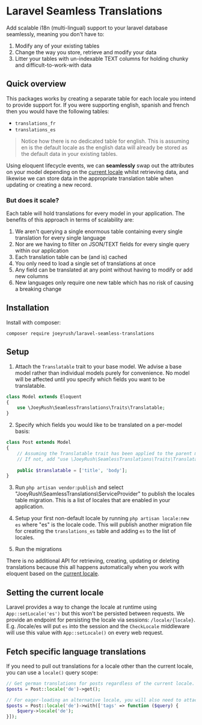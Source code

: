 # Laravel Seamless Translations
Add scalable i18n (multi-lingual) support to your laravel database seamlessly, meaning you don't have to:
1. Modify any of your existing tables
2. Change the way you store, retrieve and modify your data
3. Litter your tables with un-indexable TEXT columns for holding chunky and difficult-to-work-with data

## Quick overview
 This packages works by creating a separate table for each locale you intend to provide support for. If you were supporting english, spanish and french then you would have the following tables:
 - `translations_fr`
 - `translations_es`
 
 > Notice how there is no dedicated table for english. This is assuming en is the default locale as the english data will already be stored as the default data in your existing tables.
 
 Using eloquent lifecycle events, we can **seamlessly** swap out the attributes on your model depending on the [current locale](https://laravel.com/docs/5.7/localization#configuring-the-locale) whilst retrieving data, and likewise we can store data in the appropriate translation table when updating or creating a new record.
 
 ### But does it scale?
 Each table will hold translations for every model in your application. The benefits of this approach in terms of scalability are:
 1. We aren't querying a single enormous table containing every single translation for every single language
 2. Nor are we having to filter on JSON/TEXT fields for every single query within our application
 3. Each translation table can be (and is) cached
 4. You only need to load a single set of translations at once
 5. Any field can be translated at any point without having to modify or add new columns
 6. New languages only require one new table which has no risk of causing a breaking change 
 
 ## Installation
 Install with composer:
 ```
composer require joeyrush/laravel-seamless-translations
```

## Setup
1. Attach the `Translatable` trait to your base model. We advise a base model rather than individual models purely for convenience. No model will be affected until you specify which fields you want to be translatable.

```php
class Model extends Eloquent
{
    use \JoeyRush\SeamlessTranslations\Traits\Translatable;
}
```

2. Specify which fields you would like to be translated on a per-model basis:

```php
class Post extends Model
{
    // Assuming the Translatable trait has been applied to the parent model.
    // If not, add "use \JoeyRush\SeamlessTranslations\Traits\Translatable;" to this model.
    
    public $translatable = ['title', 'body'];
}
```

3. Run `php artisan vendor:publish` and select "JoeyRush\SeamlessTranslations\ServiceProvider" to publish the locales table migration. This is a list of locales that are enabled in your application.

4. Setup your first non-default locale by running `php artisan locale:new es` where "es" is the locale code. This will publish another migration file for creating the `translations_es` table and adding `es` to the list of locales.

5. Run the migrations

There is no additional API for retrieving, creating, updating or deleting translations because this all happens automatically when you work with eloquent based on the [current locale](https://laravel.com/docs/5.7/localization#configuring-the-locale).

## Setting the current locale
Laravel provides a way to change the locale at runtime using `App::setLocale('es')` but this won't be persisted between requests. We provide an endpoint for persisting the locale via sessions: `/locale/{locale}`. E.g. /locale/es will put `es` into the session and the `CheckLocale` middleware will use this value with `App::setLocale()` on every web request.

## Fetch specific language translations
If you need to pull out translations for a locale other than the current locale, you can use a `locale()` query scope:

```php
// Get german translations for posts regardless of the current locale.
$posts = Post::locale('de')->get();

// For eager-loading an alternative locale, you will also need to attach the scope on the related model.
$posts = Post::locale('de')->with(['tags' => function ($query) {
    $query->locale('de');
}]);
```

